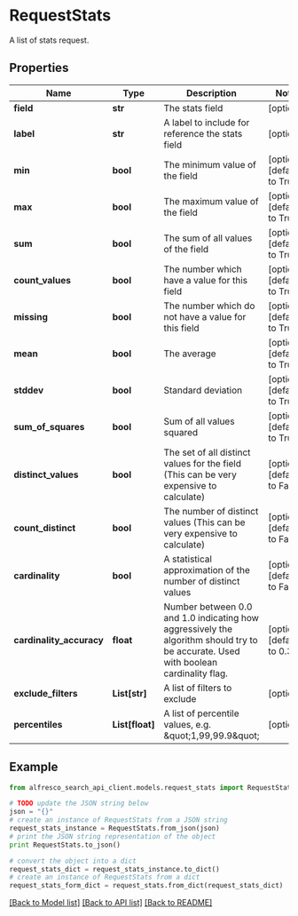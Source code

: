# RequestStats

A list of stats request.

## Properties
Name | Type | Description | Notes
------------ | ------------- | ------------- | -------------
**field** | **str** | The stats field | [optional] 
**label** | **str** | A label to include for reference the stats field | [optional] 
**min** | **bool** | The minimum value of the field | [optional] [default to True]
**max** | **bool** | The maximum value of the field | [optional] [default to True]
**sum** | **bool** | The sum of all values of the field | [optional] [default to True]
**count_values** | **bool** | The number which have a value for this field | [optional] [default to True]
**missing** | **bool** | The number which do not have a value for this field | [optional] [default to True]
**mean** | **bool** | The average | [optional] [default to True]
**stddev** | **bool** | Standard deviation | [optional] [default to True]
**sum_of_squares** | **bool** | Sum of all values squared | [optional] [default to True]
**distinct_values** | **bool** | The set of all distinct values for the field (This can be very expensive to calculate) | [optional] [default to False]
**count_distinct** | **bool** | The number of distinct values  (This can be very expensive to calculate) | [optional] [default to False]
**cardinality** | **bool** | A statistical approximation of the number of distinct values | [optional] [default to False]
**cardinality_accuracy** | **float** | Number between 0.0 and 1.0 indicating how aggressively the algorithm should try to be accurate. Used with boolean cardinality flag. | [optional] [default to 0.3]
**exclude_filters** | **List[str]** | A list of filters to exclude | [optional] 
**percentiles** | **List[float]** | A list of percentile values, e.g. \&quot;1,99,99.9\&quot; | [optional] 

## Example

```python
from alfresco_search_api_client.models.request_stats import RequestStats

# TODO update the JSON string below
json = "{}"
# create an instance of RequestStats from a JSON string
request_stats_instance = RequestStats.from_json(json)
# print the JSON string representation of the object
print RequestStats.to_json()

# convert the object into a dict
request_stats_dict = request_stats_instance.to_dict()
# create an instance of RequestStats from a dict
request_stats_form_dict = request_stats.from_dict(request_stats_dict)
```
[[Back to Model list]](../README.md#documentation-for-models) [[Back to API list]](../README.md#documentation-for-api-endpoints) [[Back to README]](../README.md)


